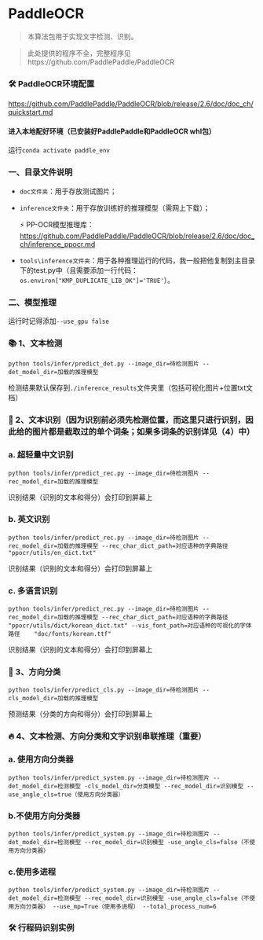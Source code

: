 # PaddleOCR
>本算法包用于实现文字检测、识别。

>此处提供的程序不全，完整程序见https://github.com/PaddlePaddle/PaddleOCR

### 🛠️ PaddleOCR环境配置
https://github.com/PaddlePaddle/PaddleOCR/blob/release/2.6/doc/doc_ch/quickstart.md

#### 进入本地配好环境（已安装好PaddlePaddle和PaddleOCR whl包）
运行```conda activate paddle_env```

### 一、目录文件说明
- ```doc文件夹```：用于存放测试图片；
- ```inference文件夹```：用于存放训练好的推理模型（需网上下载）；

   ⚡ PP-OCR模型推理库：
   https://github.com/PaddlePaddle/PaddleOCR/blob/release/2.6/doc/doc_ch/inference_ppocr.md
- ```tools\inference文件夹```：用于各种推理运行的代码，我一般把他复制到主目录下的test.py中（且需要添加一行代码：    ```os.environ["KMP_DUPLICATE_LIB_OK"]='TRUE'```）。


### 二、模型推理
运行时记得添加```--use_gpu false```

### 📚 1、文本检测
```python tools/infer/predict_det.py --image_dir=待检测图片 --det_model_dir=加载的推理模型```

检测结果默认保存到```./inference_results```文件夹里（包括可视化图片+位置txt文档）

### 👫 2、文本识别（因为识别前必须先检测位置，而这里只进行识别，因此给的图片都是截取过的单个词条；如果多词条的识别详见（4）中）
### a. 超轻量中文识别
```python tools/infer/predict_rec.py --image_dir=待检测图片 --rec_model_dir=加载的推理模型```

识别结果（识别的文本和得分）会打印到屏幕上

### b. 英文识别
```python tools/infer/predict_rec.py --image_dir=待检测图片 --rec_model_dir=加载的推理模型 --rec_char_dict_path=对应语种的字典路径  "ppocr/utils/en_dict.txt"```

识别结果（识别的文本和得分）会打印到屏幕上

### c. 多语言识别
```python tools/infer/predict_rec.py --image_dir=待检测图片 --rec_model_dir=加载的推理模型 --rec_char_dict_path=对应语种的字典路径  "ppocr/utils/dict/korean_dict.txt" --vis_font_path=对应语种的可视化的字体路径    "doc/fonts/korean.ttf"```

识别结果（识别的文本和得分）会打印到屏幕上 

### 📖 3、方向分类
```python tools/infer/predict_cls.py --image_dir=待检测图片 --cls_model_dir=加载的推理模型```

预测结果（分类的方向和得分）会打印到屏幕上

### 🔥 4、文本检测、方向分类和文字识别串联推理（重要）
### a. 使用方向分类器
```python tools/infer/predict_system.py --image_dir=待检测图片 --det_model_dir=检测模型 -cls_model_dir=分类模型 --rec_model_dir=识别模型 --use_angle_cls=true（使用方向分类器）```

### b.不使用方向分类器
```python tools/infer/predict_system.py --image_dir=待检测图片 --det_model_dir=检测模型 --rec_model_dir=识别模型 -use_angle_cls=false（不使用方向分类器）```

### c.使用多进程
```python tools/infer/predict_system.py --image_dir=待检测图片 --det_model_dir=检测模型 --rec_model_dir=识别模型 -use_angle_cls=false（不使用方向分类器） --use_mp=True（使用多进程） --total_process_num=6```

### 🛠️ 行程码识别实例





